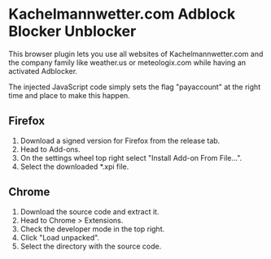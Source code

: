 # Kachelmannwetter.com Adblock Blocker Unblocker

This browser plugin lets you use all websites of Kachelmannwetter.com and the company family like weather.us or meteologix.com while having an activated Adblocker.

The injected JavaScript code simply sets the flag "payaccount" at the right time and place to make this happen.

## Firefox

1. Download a signed version for Firefox from the release tab.
2. Head to Add-ons.
3. On the settings wheel top right select "Install Add-on From File...".
4. Select the downloaded *.xpi file.

## Chrome

1. Download the source code and extract it.
2. Head to Chrome > Extensions.
3. Check the developer mode in the top right.
4. Click "Load unpacked".
5. Select the directory with the source code.
